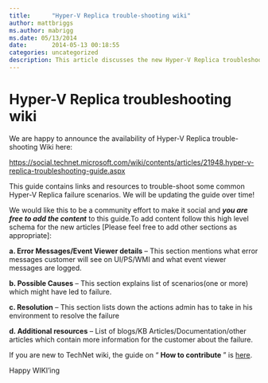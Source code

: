 ```yaml
---
title:      "Hyper-V Replica trouble-shooting wiki"
author: mattbriggs
ms.author: mabrigg
ms.date: 05/13/2014
date:       2014-05-13 00:18:55
categories: uncategorized
description: This article discusses the new Hyper-V Replica troubleshooting wiki.
---
```

# Hyper-V Replica troubleshooting wiki

We are happy to announce the availability of Hyper-V Replica trouble-shooting Wiki here:

<https://social.technet.microsoft.com/wiki/contents/articles/21948.hyper-v-replica-troubleshooting-guide.aspx>

This guide contains links and resources to trouble-shoot some common Hyper-V Replica failure scenarios. We will be updating the guide over time!

We would like this to be a community effort to make it social and **_you are free to add the content_** to this guide.To add content follow this high level schema for the new articles [Please feel free to add other sections as appropriate]:

**a. Error Messages/Event Viewer details** – This section mentions what error messages customer will see on UI/PS/WMI and what event viewer messages are logged.

**b. Possible Causes** – This section explains list of scenarios(one or more) which might have led to failure. 

**c. Resolution** – This section lists down the actions admin has to take in his environment to resolve the failure

**d. Additional resources** – List of blogs/KB Articles/Documentation/other articles which contain more information for the customer about the failure.

If you are new to TechNet wiki, the guide on “ **How to contribute** ” is [here](https://social.technet.microsoft.com/wiki/contents/articles/145.wiki-how-to-contribute-content-to-technet-wiki.aspx).

Happy WIKI’ing 
